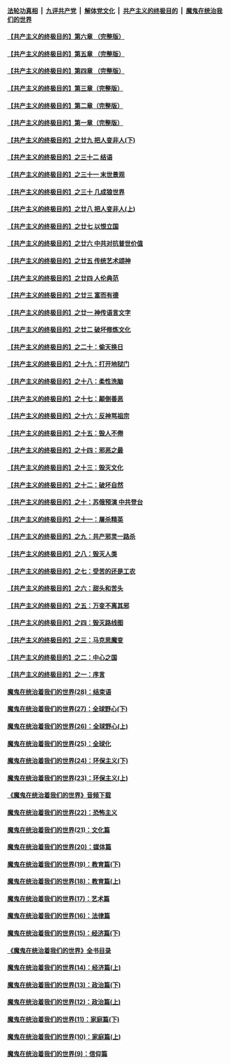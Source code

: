 ####  [法轮功真相](../../../../basic/blob/master/README.md?t=04121401) &nbsp;|&nbsp; [九评共产党](../../../../9ping.md/blob/master/README.md?t=04121401) &nbsp;|&nbsp; [解体党文化](../../../../jtdwh.md/blob/master/README.md?t=04121401)  &nbsp;|&nbsp; [共产主义的终极目的](../../../../gczydzjmd.md/blob/master/README.md?t=04121401) &nbsp;|&nbsp; [魔鬼在统治我们的世界](../../../../mgztzwmdsj.md/blob/master/README.md?t=04121401) 

#### [【共产主义的终极目的】第六章 （完整版）](../pages/nsc422/n11428913.md?t=04121401) 

#### [【共产主义的终极目的】第五章 （完整版）](../pages/nsc422/n11428912.md?t=04121401) 

#### [【共产主义的终极目的】第四章 （完整版）](../pages/nsc422/n11428907.md?t=04121401) 

#### [【共产主义的终极目的】第三章（完整版）](../pages/nsc422/n11428848.md?t=04121401) 

#### [【共产主义的终极目的】第二章（完整版）](../pages/nsc422/n11428831.md?t=04121401) 

#### [【共产主义的终极目的】第一章（完整版）](../pages/nsc422/n11417651.md?t=04121401) 

#### [【共产主义的终极目的】之廿九 把人变非人(下)](../pages/nsc422/n11344140.md?t=04121401) 

#### [【共产主义的终极目的】之三十二 结语](../pages/nsc422/n11360535.md?t=04121401) 

#### [【共产主义的终极目的】之三十一 末世景观](../pages/nsc422/n11351129.md?t=04121401) 

#### [【共产主义的终极目的】之三十 几成狼世界](../pages/nsc422/n11348280.md?t=04121401) 

#### [【共产主义的终极目的】之廿八 把人变非人(上)](../pages/nsc422/n11340492.md?t=04121401) 

#### [【共产主义的终极目的】之廿七 以恨立国](../pages/nsc422/n11336944.md?t=04121401) 

#### [【共产主义的终极目的】之廿六 中共对抗普世价值](../pages/nsc422/n11324785.md?t=04121401) 

#### [【共产主义的终极目的】之廿五 传统艺术颂神](../pages/nsc422/n11296396.md?t=04121401) 

#### [【共产主义的终极目的】之廿四 人伦典范](../pages/nsc422/n11296397.md?t=04121401) 

#### [【共产主义的终极目的】之廿三 富而有德](../pages/nsc422/n11283598.md?t=04121401) 

#### [【共产主义的终极目的】之廿一 神传语言文字](../pages/nsc422/n11263265.md?t=04121401) 

#### [【共产主义的终极目的】之廿二 破坏修炼文化](../pages/nsc422/n11245728.md?t=04121401) 

#### [【共产主义的终极目的】之二十：偷天换日](../pages/nsc422/n11238846.md?t=04121401) 

#### [【共产主义的终极目的】之十九：打开地狱门](../pages/nsc422/n11206376.md?t=04121401) 

#### [【共产主义的终极目的】之十八：柔性洗脑](../pages/nsc422/n11199994.md?t=04121401) 

#### [【共产主义的终极目的】之十七：颠倒善恶](../pages/nsc422/n11179782.md?t=04121401) 

#### [【共产主义的终极目的】之十六：反神骂祖宗](../pages/nsc422/n11166798.md?t=04121401) 

#### [【共产主义的终极目的】之十五：毁人不倦](../pages/nsc422/n11166792.md?t=04121401) 

#### [【共产主义的终极目的】之十四：邪恶之最](../pages/nsc422/n11150249.md?t=04121401) 

#### [【共产主义的终极目的】之十三：毁灭文化](../pages/nsc422/n11135227.md?t=04121401) 

#### [【共产主义的终极目的】之十二：破坏自然](../pages/nsc422/n11135214.md?t=04121401) 

#### [【共产主义的终极目的】之十：苏俄预演 中共登台](../pages/nsc422/n11118424.md?t=04121401) 

#### [【共产主义的终极目的】之十一：屠杀精英](../pages/nsc422/n11118442.md?t=04121401) 

#### [【共产主义的终极目的】之九：共产邪灵一路杀](../pages/nsc422/n11114139.md?t=04121401) 

#### [【共产主义的终极目的】之八：毁灭人类](../pages/nsc422/n11108503.md?t=04121401) 

#### [【共产主义的终极目的】之七：受苦的还是工农](../pages/nsc422/n11101809.md?t=04121401) 

#### [【共产主义的终极目的】之六：甜头和苦头](../pages/nsc422/n11096971.md?t=04121401) 

#### [【共产主义的终极目的】之五：万变不离其邪](../pages/nsc422/n11091285.md?t=04121401) 

#### [【共产主义的终极目的】之四：毁灭路线图](../pages/nsc422/n11086284.md?t=04121401) 

#### [【共产主义的终极目的】之三：马克思魔变](../pages/nsc422/n11061941.md?t=04121401) 

#### [【共产主义的终极目的】之二：中心之国](../pages/nsc422/n11047728.md?t=04121401) 

#### [【共产主义的终极目的】之一：序言](../pages/nsc422/n11086077.md?t=04121401) 

#### [魔鬼在统治着我们的世界(28)：结束语](../pages/nsc422/n10936246.md?t=04121401) 

#### [魔鬼在统治着我们的世界(27)：全球野心(下)](../pages/nsc422/n10928319.md?t=04121401) 

#### [魔鬼在统治着我们的世界(26)：全球野心(上)](../pages/nsc422/n10900318.md?t=04121401) 

#### [魔鬼在统治着我们的世界(25)：全球化](../pages/nsc422/n10788205.md?t=04121401) 

#### [魔鬼在统治着我们的世界(24)：环保主义(下)](../pages/nsc422/n10695307.md?t=04121401) 

#### [魔鬼在统治着我们的世界(23)：环保主义(上)](../pages/nsc422/n10688613.md?t=04121401) 

#### [《魔鬼在统治着我们的世界》音频下载](../pages/nsc422/n10635553.md?t=04121401) 

#### [魔鬼在统治着我们的世界(22)：恐怖主义](../pages/nsc422/n10614727.md?t=04121401) 

#### [魔鬼在统治着我们的世界(21)：文化篇](../pages/nsc422/n10597706.md?t=04121401) 

#### [魔鬼在统治着我们的世界(20)：媒体篇](../pages/nsc422/n10586579.md?t=04121401) 

#### [魔鬼在统治着我们的世界(19)：教育篇(下)](../pages/nsc422/n10564808.md?t=04121401) 

#### [魔鬼在统治着我们的世界(18)：教育篇(上)](../pages/nsc422/n10526970.md?t=04121401) 

#### [魔鬼在统治着我们的世界(17)：艺术篇](../pages/nsc422/n10499093.md?t=04121401) 

#### [魔鬼在统治着我们的世界(16)：法律篇](../pages/nsc422/n10485969.md?t=04121401) 

#### [魔鬼在统治着我们的世界(15)：经济篇(下)](../pages/nsc422/n10469975.md?t=04121401) 

#### [《魔鬼在统治着我们的世界》全书目录](../pages/nsc422/n10464261.md?t=04121401) 

#### [魔鬼在统治着我们的世界(14)：经济篇(上)](../pages/nsc422/n10457370.md?t=04121401) 

#### [魔鬼在统治着我们的世界(13)：政治篇(下)](../pages/nsc422/n10448270.md?t=04121401) 

#### [魔鬼在统治着我们的世界(12)：政治篇(上)](../pages/nsc422/n10444576.md?t=04121401) 

#### [魔鬼在统治着我们的世界(11)：家庭篇(下)](../pages/nsc422/n10440961.md?t=04121401) 

#### [魔鬼在统治着我们的世界(10)：家庭篇(上)](../pages/nsc422/n10435448.md?t=04121401) 

#### [魔鬼在统治着我们的世界(9)：信仰篇](../pages/nsc422/n10432159.md?t=04121401) 

